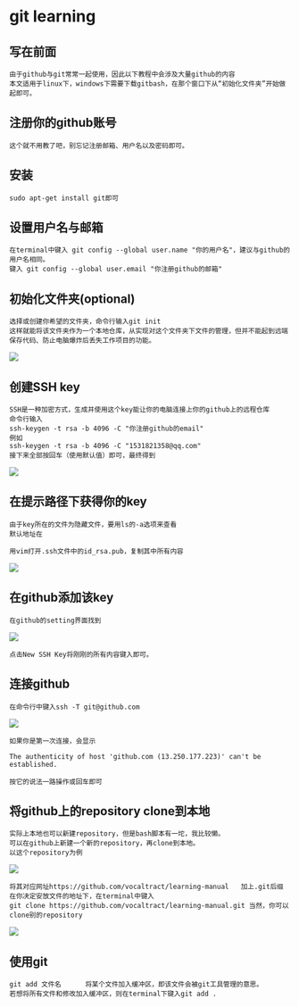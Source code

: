 # git learning

## 写在前面
    由于github与git常常一起使用，因此以下教程中会涉及大量github的内容
    本文适用于linux下，windows下需要下载gitbash，在那个窗口下从“初始化文件夹”开始做起即可。

## 注册你的github账号
    这个就不用教了吧，别忘记注册邮箱、用户名以及密码即可。

## 安装
    sudo apt-get install git即可

## 设置用户名与邮箱
    在terminal中键入 git config --global user.name "你的用户名"，建议与github的用户名相同。
    键入 git config --global user.email "你注册github的邮箱"


## 初始化文件夹(optional)
    选择或创建你希望的文件夹，命令行输入git init
    这样就能将该文件夹作为一个本地仓库，从实现对这个文件夹下文件的管理，但并不能起到远端保存代码、防止电脑爆炸后丢失工作项目的功能。
![](/pictures/2.png)

## 创建SSH key
    SSH是一种加密方式，生成并使用这个key能让你的电脑连接上你的github上的远程仓库
    命令行输入
    ssh-keygen -t rsa -b 4096 -C "你注册github的email"
    例如
    ssh-keygen -t rsa -b 4096 -C "1531821358@qq.com"
    接下来全部按回车（使用默认值）即可，最终得到
![](/pictures/3.png)

## 在提示路径下获得你的key
    由于key所在的文件为隐藏文件，要用ls的-a选项来查看
    默认地址在

    用vim打开.ssh文件中的id_rsa.pub，复制其中所有内容

![](/pictures/6.png)
 
## 在github添加该key
    在github的setting界面找到
    
![](/pictures/7.png)
    
    点击New SSH Key将刚刚的所有内容键入即可。 
    
## 连接github
    在命令行中键入ssh -T git@github.com

![](/pictures/8.png)
    
    如果你是第一次连接，会显示

    The authenticity of host 'github.com (13.250.177.223)' can't be established.

    按它的说法一路操作或回车即可

## 将github上的repository clone到本地
    实际上本地也可以新建repository，但是bash脚本有一坨，我比较懒。
    可以在github上新建一个新的repository，再clone到本地。
    以这个repository为例

![](/pictures/10.png)

    将其对应网址https://github.com/vocaltract/learning-manual   加上.git后缀
    在你决定安放文件的地址下，在terminal中键入
    git clone https://github.com/vocaltract/learning-manual.git 当然，你可以clone别的repository

![](/pictures/11.png)

## 使用git

    git add 文件名      将某个文件加入缓冲区，即该文件会被git工具管理的意思。
    若想将所有文件和修改加入缓冲区，则在terminal下键入git add .

[^_^]:
    ![avatar](/pictures/123.png)











